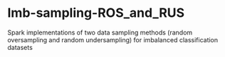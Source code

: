 # Imb-sampling-ROS_and_RUS
Spark implementations of two data sampling methods (random oversampling and random undersampling) for imbalanced classification datasets
